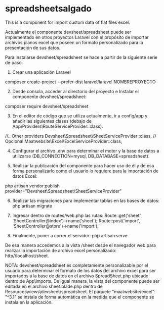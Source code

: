 # spreadsheetsalgado
This is a component for import custom data of flat files excel.

Actualmente el componente devsheet/spreadsheet puede ser implementado en otros proyectos Laravel con el propósito de importar archivos planos excel que poseen un formato personalizado para la presentación de sus datos.

Para instalarse devsheet/spreadsheet se hace a partir de la siguiente serie de paso:

1.	Crear una aplicación Laravel

composer create-project --prefer-dist laravel/laravel NOMBREPROYECTO

2.	Desde consola, acceder al directorio del proyecto e Instalar el componente devsheet/spreadsheet:

composer require devsheet/spreadsheet

3.	En el editor de código que se utiliza actualmente, ir a config/app y añadir las siguientes clases (debajo de App\Providers\RouteServiceProvider::class):

//.. Other providers
Devsheet\Spreadsheet\SheetServiceProvider::class,  // Opcional
Maatwebsite\Excel\ExcelServiceProvider::class,
     
4.	Configurar el archivo .env para determinar el motor y la base de datos a utilizarse (DB_CONNECTION=mysql, DB_DATABASE=spreadsheet).

5.	Realizar la publicación del componente para hacer uso de él y de esa forma personalizarlo como el usuario lo requiere para la importación de datos Excel:

php artisan vendor:publish provider="Devsheet\Spreadsheet\SheetServiceProvider"

6.	Realizar las migraciones para implementar tablas en las bases de datos:
php artisan migrate



7.	Ingresar dentro de routes/web.php las rutas: 
Route::get('sheet', 'SheetController@index')->name('sheet');
Route::post('import', 'SheetController@store')->name('import');

8.	Finalmente, poner a correr el servidor: php artisan serve

De esa manera accedemos a la vista /sheet desde el navegador web para realizar la importación de archivo excel personalizado: http//localhost/sheet.

NOTA: devsheet/spreadsheet es completamente personalizable por el usuario para determinar el formato de los datos del archivo excel para ser importados a la base de datos en el archivo SpreadSheet.php ubicado dentro de App\imports.
De igual manera, la vista del componente puede ser editada en el archivo sheet.blade.php dentro de Resources\views\devsheet\spreadsheet.
El paquete "maatwebsite/excel": "^3.1" se instala de forma automática en la medida que el componente se instala en la aplicación.

